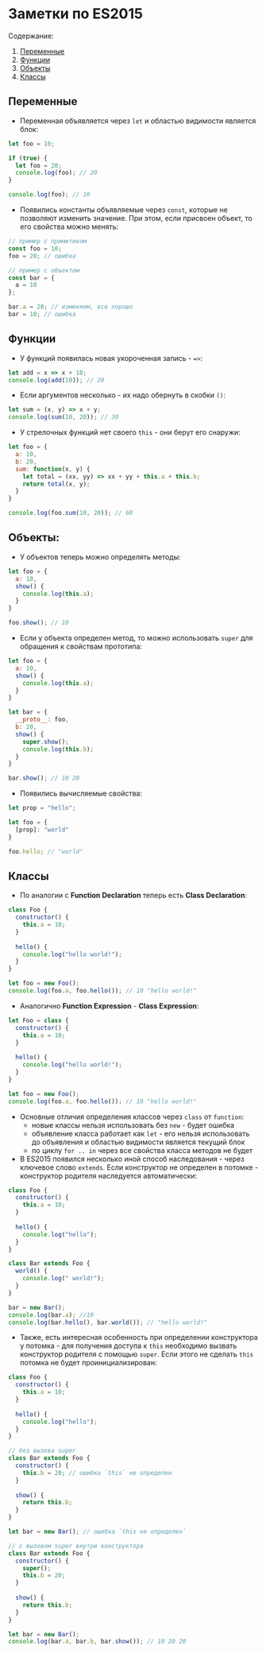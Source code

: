 # Заметки по ES2015

Содержание:
1. [Переменные](https://github.com/artinnok/notes/blob/master/es2015.md#Переменные)
2. [Функции](https://github.com/artinnok/notes/blob/master/es2015.md#Функции)
3. [Объекты](https://github.com/artinnok/notes/blob/master/es2015.md#Объекты)
4. [Классы](https://github.com/artinnok/notes/blob/master/es2015.md#Классы)

## Переменные
* Переменная объявляется через `let` и областью видимости является блок:
```javascript
let foo = 10;

if (true) {
  let foo = 20;
  console.log(foo); // 20
}

console.log(foo); // 10
```
* Появились константы объявляемые через `const`, которые не позволяют изменить значение. При этом, если присвоен объект, то его свойства можно менять:
```javascript
// пример с примитивом
const foo = 10;
foo = 20; // ошибка

// пример с объектом
const bar = {
  a = 10
};

bar.a = 20; // изменяем, все хорошо
bar = 10; // ошибка
```

## Функции
* У функций появилась новая укороченная запись - `=>`:
```javascript
let add = x => x + 10;
console.log(add(10)); // 20
```
* Если аргументов несколько - их надо обернуть в скобки `()`:
```javascript
let sum = (x, y) => x + y;
console.log(sum(10, 20)); // 30
```
* У стрелочных функций нет своего `this` - они берут его снаружи:
```javascript
let foo = {
  a: 10,
  b: 20,
  sum: function(x, y) {
    let total = (xx, yy) => xx + yy + this.a + this.b;
    return total(x, y);
  }
}

console.log(foo.sum(10, 20)); // 60
```

## Объекты:
* У объектов теперь можно определять методы:
```javascript
let foo = {
  a: 10,
  show() {
    console.log(this.a);
  }
}

foo.show(); // 10
```
* Если у объекта определен метод, то можно использовать `super` для обращения к свойствам прототипа:
```javascript
let foo = {
  a: 10,
  show() {
    console.log(this.a);
  }
}

let bar = {
  __proto__: foo,
  b: 20,
  show() {
    super.show();
    console.log(this.b);
  }
}

bar.show(); // 10 20
```
* Появились вычисляемые свойства:
```javascript
let prop = "hello";

let foo = {
  [prop]: "world"
}

foo.hello; // "world"
```

## Классы
* По аналогии с **Function Declaration** теперь есть **Class Declaration**:
```javascript
class Foo {
  constructor() {
    this.a = 10;
  }
  
  hello() {
    console.log("hello world!");
  }
}

let foo = new Foo();
console.log(foo.a, foo.hello()); // 10 "hello world!"
```
* Аналогично **Function Expression** - **Class Expression**:
```javascript
let Foo = class {
  constructor() {
    this.a = 10;
  }
  
  hello() {
    console.log("hello world!");
  }
}

let foo = new Foo();
console.log(foo.a, foo.hello()); // 10 "hello world!"
```
* Основные отличия определения классов через `class` от `function`:
  * новые классы нельзя использовать без `new` - будет ошибка
  * объявление класса работает как `let` - его нельзя использовать до объявления и областью видимости является текущий блок
  * по циклу `for .. in` через все свойства класса методов не будет
* В ES2015 появился несколько иной способ наследования - через ключевое слово `extends`. Если конструктор не определен в потомке - конструктор родителя наследуется автоматически:
```javascript
class Foo {
  constructor() {
    this.a = 10;
  }
  
  hello() {
    console.log("hello");
  }
}

class Bar extends Foo {
  world() {
    console.log(" world!");
  }
}

bar = new Bar();
console.log(bar.a); //10
console.log(bar.hello(), bar.world()); // "hello world!"
```
* Также, есть интересная особенность при определении конструктора у потомка - для получения доступа к `this` необходимо вызвать конструктор родителя с помощью `super`. Если этого не сделать `this` потомка не будет проинициализирован:
```javascript
class Foo {
  constructor() {
    this.a = 10;
  }
  
  hello() {
    console.log("hello");
  }
}

// без вызова super
class Bar extends Foo {
  constructor() {
    this.b = 20; // ошибка `this` не определен
  }
  
  show() {
    return this.b;
  }
}

let bar = new Bar(); // ошибка `this не определен`

// с вызовом super внутри конструктора
class Bar extends Foo {
  constructor() {
    super();
    this.b = 20;
  }
  
  show() {
    return this.b;
  }
}

let bar = new Bar();
console.log(bar.a, bar.b, bar.show()); // 10 20 20
```
